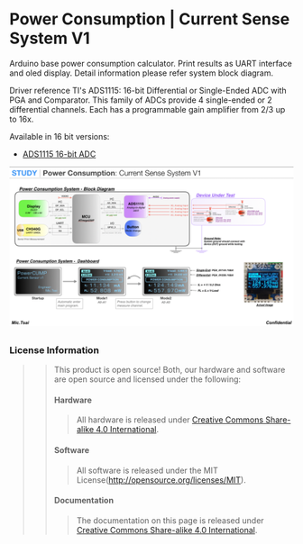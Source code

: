 Power Consumption | Current Sense System V1
==============================================

Arduino base power consumption calculator. Print results as UART interface and oled display. 
Detail information please refer system block diagram.

Driver reference TI's ADS1115: 16-bit Differential or Single-Ended ADC with PGA and Comparator. This family of ADCs provide 4 single-ended or 2 differential channels. Each has a programmable gain amplifier from 2/3 up to 16x. 

Available in 16 bit versions:

* [ADS1115 16-bit ADC](https://www.adafruit.com/product/1085)

![*Power Consumption: Current Sense System V1*](https://github.com/Mic-Tsai/Power-Consumption-Current-Sense-System-V1/blob/master/res/Current%20Sense%20System%20V1.png)
## 


### License Information
>>This product is open source! Both, our hardware and software are open source and licensed under the following:
>>#### Hardware
>>>All hardware is released under [Creative Commons Share-alike 4.0 International](http://creativecommons.org/licenses/by-sa/4.0/).
>>#### Software 
>>>All software is released under the MIT License(http://opensource.org/licenses/MIT).
>>#### Documentation
>>>The documentation on this page is released under [Creative Commons Share-alike 4.0 International](http://creativecommons.org/licenses/by-sa/4.0/).
